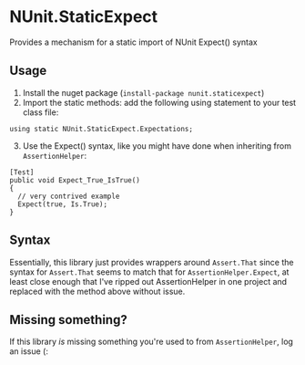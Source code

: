 # NUnit.StaticExpect
Provides a mechanism for a static import of NUnit Expect() syntax

## Usage
1. Install the nuget package (`install-package nunit.staticexpect`)
2. Import the static methods: add the following using statement to your test class file:
```
using static NUnit.StaticExpect.Expectations;
```
3. Use the Expect() syntax, like you might have done when inheriting from `AssertionHelper`:
```
[Test]
public void Expect_True_IsTrue()
{
  // very contrived example
  Expect(true, Is.True);
}
```

## Syntax
Essentially, this library just provides wrappers around `Assert.That` since the syntax
for `Assert.That` seems to match that for `AssertionHelper.Expect`, at least close enough
that I've ripped out AssertionHelper in one project and replaced with the method above
without issue.

## Missing something?
If this library _is_ missing something you're used to from `AssertionHelper`, log an
issue (: